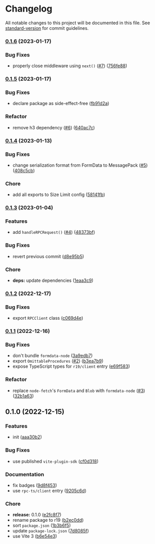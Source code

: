 # Changelog

All notable changes to this project will be documented in this file. See [standard-version](https://github.com/conventional-changelog/standard-version) for commit guidelines.

### [0.1.6](https://github.com/prismicio-community/r19/compare/v0.1.5...v0.1.6) (2023-01-17)


### Bug Fixes

* properly close middleware using `next()` ([#7](https://github.com/prismicio-community/r19/issues/7)) ([756fe88](https://github.com/prismicio-community/r19/commit/756fe88476dd6959d3a097e2b71a9a05e9eac9f7))

### [0.1.5](https://github.com/prismicio-community/r19/compare/v0.1.4...v0.1.5) (2023-01-17)


### Bug Fixes

* declare package as side-effect-free ([fb91d2a](https://github.com/prismicio-community/r19/commit/fb91d2abc274f82c8e8fc26bfc802ba8397e1acd))


### Refactor

* remove h3 dependency ([#6](https://github.com/prismicio-community/r19/issues/6)) ([640ac7c](https://github.com/prismicio-community/r19/commit/640ac7c2b7652509205f17f9274a01e99730cbe8))

### [0.1.4](https://github.com/prismicio-community/r19/compare/v0.1.3...v0.1.4) (2023-01-13)


### Bug Fixes

* change serialization format from FormData to MessagePack ([#5](https://github.com/prismicio-community/r19/issues/5)) ([408c5cb](https://github.com/prismicio-community/r19/commit/408c5cb0ea49e52e6a9dfdd37d9f0206fc04b4dd))


### Chore

* add all exports to Size Limit config ([58141fb](https://github.com/prismicio-community/r19/commit/58141fb5816af8f77807f77d74adcfcb806699ef))

### [0.1.3](https://github.com/prismicio-community/r19/compare/v0.1.2...v0.1.3) (2023-01-04)


### Features

* add `handleRPCRequest()` ([#4](https://github.com/prismicio-community/r19/issues/4)) ([48373bf](https://github.com/prismicio-community/r19/commit/48373bff83db00f7f441b87d56d436a85c6dc632))


### Bug Fixes

* revert previous commit ([d8e95b5](https://github.com/prismicio-community/r19/commit/d8e95b5bce755843eabf0464130447e17aeb3567))


### Chore

* **deps:** update dependencies ([1eaa3c9](https://github.com/prismicio-community/r19/commit/1eaa3c9cd3c44e7faee48360f8011a2158b20cb6))

### [0.1.2](https://github.com/prismicio-community/r19/compare/v0.1.1...v0.1.2) (2022-12-17)


### Bug Fixes

* export `RPCClient` class ([c069d4e](https://github.com/prismicio-community/r19/commit/c069d4e4e2d9c31a7631368bad19b9c1678bc812))

### [0.1.1](https://github.com/prismicio-community/r19/compare/v0.1.0...v0.1.1) (2022-12-16)


### Bug Fixes

* don't bundle `formdata-node` ([3a9edb7](https://github.com/prismicio-community/r19/commit/3a9edb7275e2305026d688d186943cf5d725cba4))
* export `OmittableProcedures` ([#2](https://github.com/prismicio-community/r19/issues/2)) ([b3ea7b9](https://github.com/prismicio-community/r19/commit/b3ea7b9a473472bc2033e623b96904f1c8368131))
* expose TypeScript types for `r19/client` entry ([e69f583](https://github.com/prismicio-community/r19/commit/e69f58380c5ee92308829bc934bdad83e5b1eb62))


### Refactor

* replace `node-fetch`'s `FormData` and `Blob` with `formdata-node` ([#3](https://github.com/prismicio-community/r19/issues/3)) ([32b1a63](https://github.com/prismicio-community/r19/commit/32b1a638979d65eb004e453d4cdacd460479b757))

## 0.1.0 (2022-12-15)


### Features

* init ([aaa30b2](https://github.com/prismicio-community/r19/commit/aaa30b295e780895cd56be78aba693b0ec11f68e))


### Bug Fixes

* use published `vite-plugin-sdk` ([cf0d318](https://github.com/prismicio-community/r19/commit/cf0d318dc3deddcceb4a740af1f14104df6f3c1d))


### Documentation

* fix badges ([9d8f453](https://github.com/prismicio-community/r19/commit/9d8f4535c347c20b1776e8bffe904cf79d08282d))
* use `rpc-ts/client` entry ([9205c6d](https://github.com/prismicio-community/r19/commit/9205c6df23eb243bfc4afdca7f777694b216ad2c))


### Chore

* **release:** 0.1.0 ([e2fc8f7](https://github.com/prismicio-community/r19/commit/e2fc8f7cbe06411163806cb4371102b6ee023ea5))
* rename package to r19 ([b2ec0dd](https://github.com/prismicio-community/r19/commit/b2ec0dd2abfbb20b6620adccea383c5efa721a6d))
* sort `package.json` ([1b3b6f5](https://github.com/prismicio-community/r19/commit/1b3b6f56735ec486d360a7b279b19554e7f8dccf))
* update `package-lock.json` ([7d8085f](https://github.com/prismicio-community/r19/commit/7d8085ffd8c9a5e0b3c90f6ae5867bdc94786e95))
* use Vite 3 ([b6e54e3](https://github.com/prismicio-community/r19/commit/b6e54e388eae265cc1c166ce29513419052e6253))
